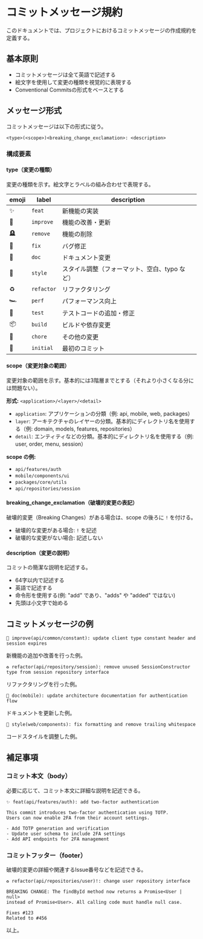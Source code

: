 # コミットメッセージ規約

このドキュメントでは、プロジェクトにおけるコミットメッセージの作成規約を定義する。

## 基本原則

- コミットメッセージは全て英語で記述する
- 絵文字を使用して変更の種類を視覚的に表現する
- Conventional Commitsの形式をベースとする

## メッセージ形式

コミットメッセージは以下の形式に従う。

```text
<type>(<scope>)<breaking_change_exclamation>: <description>
```

### 構成要素

#### type（変更の種類）

変更の種類を示す。絵文字とラベルの組み合わせで表現する。

| emoji | label | description |
| --- | --- | --- |
| ✨ | `feat` | 新機能の実装 |
| 🎈 | `improve` | 機能の改善・更新 |
| 🪦 | `remove` | 機能の削除 |
| 🐛 | `fix` | バグ修正 |
| 📝 | `doc` | ドキュメント変更 |
| 💄 | `style` | スタイル調整（フォーマット、空白、typo など） |
| ♻️ | `refactor` | リファクタリング |
| 🏎️ | `perf` | パフォーマンス向上 |
| 🧪 | `test` | テストコードの追加・修正 |
| 📦️ | `build` | ビルドや依存変更 |
| 🔧 | `chore` | その他の変更 |
| 🎉 | `initial` | 最初のコミット |

#### scope（変更対象の範囲）

変更対象の範囲を示す。基本的には3階層までとする（それより小さくなる分には問題ない）。

**形式:** `<application>/<layer>/<detail>`

- `application`: アプリケーションの分類（例: api, mobile, web, packages）
- `layer`: アーキテクチャのレイヤーの分類。基本的にディレクトリ名を使用する（例: domain, models, features, repositories）
- `detail`: エンティティなどの分類。基本的にディレクトリ名を使用する（例: user, order, menu, session）

**scope の例:**

- `api/features/auth`
- `mobile/components/ui`
- `packages/core/utils`
- `api/repositories/session`

#### breaking_change_exclamation（破壊的変更の表記）

破壊的変更（Breaking Changes）がある場合は、scope の後ろに `!` を付ける。

- 破壊的な変更がある場合: `!` を記述
- 破壊的な変更がない場合: 記述しない

#### description（変更の説明）

コミットの簡潔な説明を記述する。

- 64字以内で記述する
- 英語で記述する
- 命令形を使用する(例: "add" であり、"adds" や "added" ではない)
- 先頭は小文字で始める

## コミットメッセージの例

```text
🎈 improve(api/common/constant): update client type constant header and session expires
```

新機能の追加や改善を行った例。

```text
♻️ refactor(api/repository/session): remove unused SessionConstructor type from session repository interface
```

リファクタリングを行った例。

```text
📝 doc(mobile): update architecture documentation for authentication flow
```

ドキュメントを更新した例。

```text
💄 style(web/components): fix formatting and remove trailing whitespace
```

コードスタイルを調整した例。

## 補足事項

### コミット本文（body）

必要に応じて、コミット本文に詳細な説明を記述できる。

```text
✨ feat(api/features/auth): add two-factor authentication

This commit introduces two-factor authentication using TOTP.
Users can now enable 2FA from their account settings.

- Add TOTP generation and verification
- Update user schema to include 2FA settings
- Add API endpoints for 2FA management
```

### コミットフッター（footer）

破壊的変更の詳細や関連するIssue番号などを記述できる。

```text
♻️ refactor(api/repositories/user)!: change user repository interface

BREAKING CHANGE: The findById method now returns a Promise<User | null>
instead of Promise<User>. All calling code must handle null case.

Fixes #123
Related to #456
```

以上。
